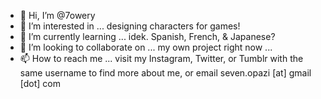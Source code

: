 - 👋 Hi, I’m @7owery
- 👀 I’m interested in ... designing characters for games!
- 🌱 I’m currently learning ... idek. Spanish, French, & Japanese?
- 💞️ I’m looking to collaborate on ... my own project right now ...
- 📫 How to reach me ... visit my Instagram, Twitter, or Tumblr with the same username to find more about me, or email seven.opazi [at] gmail [dot] com

<!---
7owery/7owery is a ✨ special ✨ repository because its `README.md` (this file) appears on your GitHub profile.
You can click the Preview link to take a look at your changes.
--->
